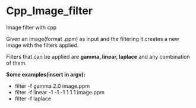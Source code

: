 # Cpp_Image_filter
Image filter with cpp

Given an image(format .ppm) as input and the filtering it creates a new image with the filters applied.

Filters that can be applied are **gamma, linear, laplace** and any combination of them.

**Some examples(insert in argv):**
- filter -f gamma 2.0 image.ppm
- filter -f linear -1 -1 -1 1 1 1 image.ppm
- filter -f laplace

